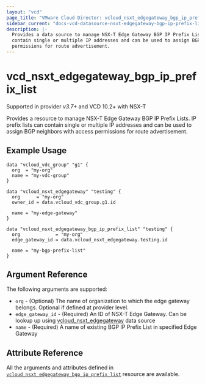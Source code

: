 ```yaml
---
layout: "vcd"
page_title: "VMware Cloud Director: vcloud_nsxt_edgegateway_bgp_ip_prefix_list"
sidebar_current: "docs-vcd-datasource-nsxt-edgegateway-bgp-ip-prefix-list"
description: |-
  Provides a data source to manage NSX-T Edge Gateway BGP IP Prefix Lists. IP prefix lists can
  contain single or multiple IP addresses and can be used to assign BGP neighbors with access
  permissions for route advertisement.
---
```


# vcd\_nsxt\_edgegateway\_bgp\_ip\_prefix\_list

Supported in provider *v3.7+* and VCD 10.2+ with NSX-T

Provides a resource to manage NSX-T Edge Gateway BGP IP Prefix Lists. IP prefix lists can contain 
single or multiple IP addresses and can be used to assign BGP neighbors with access permissions 
for route advertisement.

## Example Usage

```hcl
data "vcloud_vdc_group" "g1" {
  org  = "my-org"
  name = "my-vdc-group"
}

data "vcloud_nsxt_edgegateway" "testing" {
  org      = "my-org"
  owner_id = data.vcloud_vdc_group.g1.id

  name = "my-edge-gateway"
}

data "vcloud_nsxt_edgegateway_bgp_ip_prefix_list" "testing" {
  org             = "my-org"
  edge_gateway_id = data.vcloud_nsxt_edgegateway.testing.id

  name = "my-bgp-prefix-list"
}
```

## Argument Reference

The following arguments are supported:

* `org` - (Optional) The name of organization to which the edge gateway belongs. Optional if defined at provider level.
* `edge_gateway_id` - (Required) An ID of NSX-T Edge Gateway. Can be lookup up using
  [vcloud_nsxt_edgegateway](/providers/vmware/vcd/latest/docs/data-sources/nsxt_edgegateway) data source
* `name` - (Required) A name of existing BGP IP Prefix List in specified Edge Gateway

## Attribute Reference

All the arguments and attributes defined in
[`vcloud_nsxt_edgegateway_bgp_ip_prefix_list`](/providers/vmware/vcd/latest/docs/resources/nsxt_edgegateway_bgp_ip_prefix_list)
resource are available.
